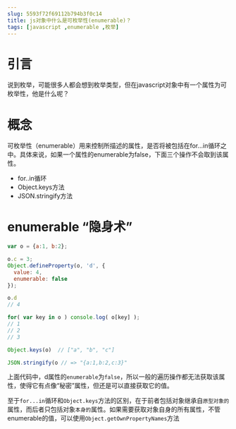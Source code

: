 ```yaml
---
slug: 5593f72f69112b794b3f0c14
title: js对象中什么是可枚举性(enumerable)？
tags: [javascript ,enumerable ,枚举]
---
```


# 引言
说到枚举，可能很多人都会想到枚举类型，但在javascript对象中有一个属性为可枚举性，他是什么呢？

# 概念
可枚举性（enumerable）用来控制所描述的属性，是否将被包括在for...in循环之中。具体来说，如果一个属性的enumerable为false，下面三个操作不会取到该属性。
* for..in循环
* Object.keys方法
* JSON.stringify方法

# enumerable “隐身术”
```javascript
var o = {a:1, b:2};

o.c = 3;
Object.defineProperty(o, 'd', {
  value: 4,
  enumerable: false
});

o.d
// 4

for( var key in o ) console.log( o[key] ); 
// 1
// 2
// 3

Object.keys(o)  // ["a", "b", "c"]

JSON.stringify(o // => "{a:1,b:2,c:3}"
```

上面代码中，d属性的`enumerable`为`false`，所以一般的遍历操作都无法获取该属性，使得它有点像“秘密”属性，但还是可以直接获取它的值。

至于`for...in`循环和`Object.keys`方法的区别，在于前者包括对象继承自`原型对象的`属性，而后者只包括对象`本身的`属性。如果需要获取对象自身的所有属性，不管enumerable的值，可以使用`Object.getOwnPropertyNames`方法

